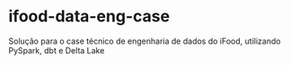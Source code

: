 # ifood-data-eng-case
Solução para o case técnico de engenharia de dados do iFood, utilizando PySpark, dbt e Delta Lake
